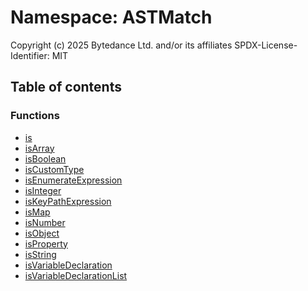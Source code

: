 # Namespace: ASTMatch

Copyright (c) 2025 Bytedance Ltd. and/or its affiliates
SPDX-License-Identifier: MIT

## Table of contents

### Functions

* [is](/en/auto-docs/fixed-layout-editor/functions/ASTMatch.is.md)
* [isArray](/en/auto-docs/fixed-layout-editor/functions/ASTMatch.isArray.md)
* [isBoolean](/en/auto-docs/fixed-layout-editor/functions/ASTMatch.isBoolean.md)
* [isCustomType](/en/auto-docs/fixed-layout-editor/functions/ASTMatch.isCustomType.md)
* [isEnumerateExpression](/en/auto-docs/fixed-layout-editor/functions/ASTMatch.isEnumerateExpression.md)
* [isInteger](/en/auto-docs/fixed-layout-editor/functions/ASTMatch.isInteger.md)
* [isKeyPathExpression](/en/auto-docs/fixed-layout-editor/functions/ASTMatch.isKeyPathExpression.md)
* [isMap](/en/auto-docs/fixed-layout-editor/functions/ASTMatch.isMap.md)
* [isNumber](/en/auto-docs/fixed-layout-editor/functions/ASTMatch.isNumber.md)
* [isObject](/en/auto-docs/fixed-layout-editor/functions/ASTMatch.isObject.md)
* [isProperty](/en/auto-docs/fixed-layout-editor/functions/ASTMatch.isProperty.md)
* [isString](/en/auto-docs/fixed-layout-editor/functions/ASTMatch.isString.md)
* [isVariableDeclaration](/en/auto-docs/fixed-layout-editor/functions/ASTMatch.isVariableDeclaration.md)
* [isVariableDeclarationList](/en/auto-docs/fixed-layout-editor/functions/ASTMatch.isVariableDeclarationList.md)
